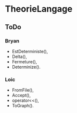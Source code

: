 # TheorieLangage

## ToDo

### Bryan
  - EstDeterministe(),
  - Delta(),
  - Fermeture(),
  - Determinize().
### Loic
  - FromFile(),
  - Accept(),
  - operator<<(),
  - ToGraph().